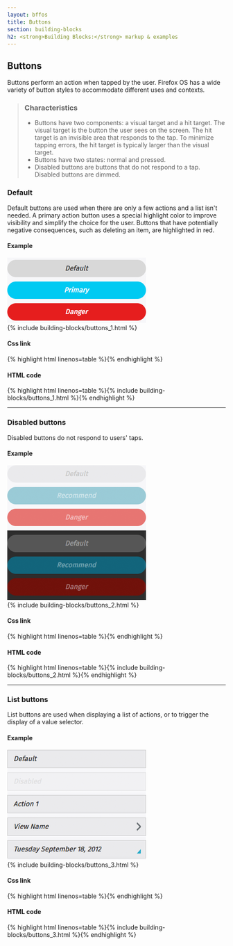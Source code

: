 ```yaml
---
layout: bffos
title: Buttons
section: building-blocks
h2: <strong>Building Blocks:</strong> markup & examples
---
```


## Buttons

Buttons perform an action when tapped by the user. Firefox OS has a wide variety of button styles to accommodate different uses and contexts. 

> ### Characteristics
> * Buttons have two components: a visual target and a hit target. The visual target is the button the user sees on the screen. The hit target is an invisible area that responds to the tap. To minimize tapping errors, the hit target is typically larger than the visual target. 
> * Buttons have two states: normal and pressed.
> * Disabled buttons are buttons that do not respond to a tap. Disabled buttons are dimmed.

### Default
Default buttons are used when there are only a few actions and a list isn't needed. A primary action button uses a special highlight color to improve visibility and simplify the choice for the user. Buttons that have potentially negative consequences, such as deleting an item, are highlighted in red.

<div class="grouped-content">
  <h4>Example</h4>
  <section class="example">
    <img src="../images/BB/buttons_1.jpg" alt="Buttons (Image replacing code)"/>
    <article class="frame">{% include building-blocks/buttons_1.html %}</article>
  </section>

  <h4>Css link</h4>
  {% highlight html linenos=table %}<link href="(your styles folder)/style/buttons.css" rel="stylesheet" type="text/css">{% endhighlight %}
  
  <h4>HTML code</h4>
  {% highlight html linenos=table %}{% include building-blocks/buttons_1.html %}{% endhighlight %}
</div>

<hr>

### Disabled buttons
Disabled buttons do not respond to users' taps.

<div>
  <h4>Example</h4>
  <section class="example">
    <img src="../images/BB/buttons_2.png" alt="Buttons (Image replacing code)"/>
    <article class="frame">{% include building-blocks/buttons_2.html %}</article>
  </section>

  <h4>Css link</h4>
  {% highlight html linenos=table %}<link href="(your styles folder)/style/buttons.css" rel="stylesheet" type="text/css">{% endhighlight %}

  <h4>HTML code</h4>
  {% highlight html linenos=table %}{% include building-blocks/buttons_2.html %}{% endhighlight %}
</div>

<hr>

### List buttons
List buttons are used when displaying a list of actions, or to trigger the display of a value selector.

<div>
  <h4>Example</h4>
  <section class="example">
    <img src="../images/BB/buttons_3.png" alt="Buttons (Image replacing code)"/>
    <article class="frame">{% include building-blocks/buttons_3.html %}</article>
  </section>

  <h4>Css link</h4>
    {% highlight html linenos=table %}<link href="(your styles folder)/style/buttons.css" rel="stylesheet" type="text/css">{% endhighlight %}

  <h4>HTML code</h4>
  {% highlight html linenos=table %}{% include building-blocks/buttons_3.html %}{% endhighlight %}
</div>

